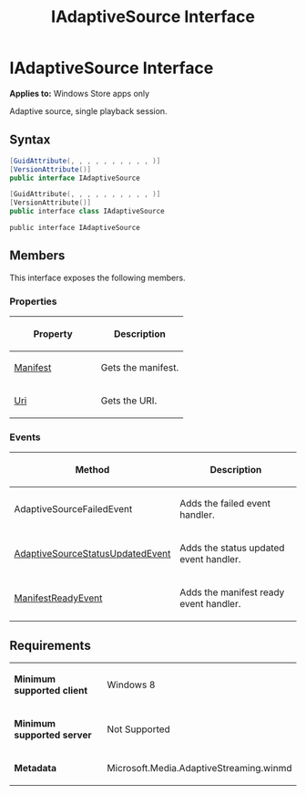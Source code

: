 ﻿---
title: IAdaptiveSource Interface
TOCTitle: IAdaptiveSource Interface
ms:assetid: d0656cbb-c4f9-407d-9566-cf840783d895
ms:mtpsurl: https://msdn.microsoft.com/en-us/library/JJ822837(v=VS.90)
ms:contentKeyID: 50079591
ms.date: 11/19/2012
mtps_version: v=VS.90
dev_langs:
- csharp
- c++
- jscript
---

# IAdaptiveSource Interface

**Applies to:** Windows Store apps only

Adaptive source, single playback session.

## Syntax

``` csharp
[GuidAttribute(, , , , , , , , , , )]
[VersionAttribute()]
public interface IAdaptiveSource
```

``` c++
[GuidAttribute(, , , , , , , , , , )]
[VersionAttribute()]
public interface class IAdaptiveSource
```

``` jscript
public interface IAdaptiveSource
```

## Members

This interface exposes the following members.

### Properties

<table>
<colgroup>
<col style="width: 50%" />
<col style="width: 50%" />
</colgroup>
<thead>
<tr class="header">
<th><p>Property</p></th>
<th><p>Description</p></th>
</tr>
</thead>
<tbody>
<tr class="odd">
<td><p><a href="iadaptivesource-manifest-property.md">Manifest</a></p></td>
<td><p>Gets the manifest.</p></td>
</tr>
<tr class="even">
<td><p><a href="iadaptivesource-uri-property.md">Uri</a></p></td>
<td><p>Gets the URI.</p></td>
</tr>
</tbody>
</table>


### Events

<table>
<colgroup>
<col style="width: 50%" />
<col style="width: 50%" />
</colgroup>
<thead>
<tr class="header">
<th><p>Method</p></th>
<th><p>Description</p></th>
</tr>
</thead>
<tbody>
<tr class="odd">
<td><p>AdaptiveSourceFailedEvent</p></td>
<td><p>Adds the failed event handler.</p></td>
</tr>
<tr class="even">
<td><p><a href="iadaptivesource-adaptivesourcestatusupdatedevent-event.md">AdaptiveSourceStatusUpdatedEvent</a></p></td>
<td><p>Adds the status updated event handler.</p></td>
</tr>
<tr class="odd">
<td><p><a href="iadaptivesource-manifestreadyevent-event.md">ManifestReadyEvent</a></p></td>
<td><p>Adds the manifest ready event handler.</p></td>
</tr>
</tbody>
</table>


## Requirements

<table>
<colgroup>
<col style="width: 50%" />
<col style="width: 50%" />
</colgroup>
<tbody>
<tr class="odd">
<td><p><strong>Minimum supported client</strong></p></td>
<td><p>Windows 8</p></td>
</tr>
<tr class="even">
<td><p><strong>Minimum supported server</strong></p></td>
<td><p>Not Supported</p></td>
</tr>
<tr class="odd">
<td><p><strong>Metadata</strong></p></td>
<td><p>Microsoft.Media.AdaptiveStreaming.winmd</p></td>
</tr>
</tbody>
</table>

